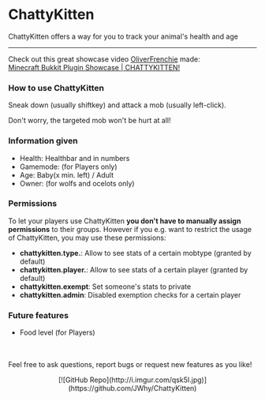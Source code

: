 ChattyKitten
============

ChattyKitten offers a way for you to track your animal's health and age

----------

Check out this great showcase video [OliverFrenchie](https://www.youtube.com/user/ModernGamingStudios) made:<br>
[Minecraft Bukkit Plugin Showcase | CHATTYKITTEN!](http://www.youtube.com/watch?v=igC7xIOF91c)

### How to use ChattyKitten ###
Sneak down (usually shiftkey) and attack a mob (usually left-click).

Don't worry, the targeted mob won't be hurt at all!

### Information given ###
* Health: Healthbar and in numbers
* Gamemode: (for Players only)
* Age: Baby(x min. left) / Adult
* Owner: (for wolfs and ocelots only)

### Permissions ###
To let your players use ChattyKitten **you don't have to  manually assign permissions** to their groups. However if you e.g. want to restrict the usage of ChattyKitten, you may use these permissions:
  
* **chattykitten.type.<mobname>**: Allow to see stats of a certain mobtype (granted by default)
* **chattykitten.player.<playername>**: Allow to see stats of a certain player (granted by default)
* **chattykitten.exempt**: Set someone's stats to private
* **chattykitten.admin**: Disabled exemption checks for a certain player

### Future features ###
* Food level (for Players)

<br><br>
Feel free to ask questions, report bugs or request new features as you like!

<center>
[![GitHub Repo](http://i.imgur.com/qsk5I.jpg)](https://github.com/JWhy/ChattyKitten)
</center>
